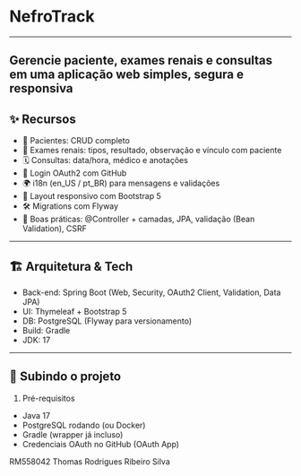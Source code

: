 # NefroTrack
---
**Gerencie paciente, exames renais e consultas** em uma aplicação web simples, segura e responsiva
---
## ✨ Recursos
- 👥 Pacientes: CRUD completo
- 🧪 Exames renais: tipos, resultado, observação e vínculo com paciente
- 🗓️ Consultas: data/hora, médico e anotações
- 🔐 Login OAuth2 com GitHub
- 🌍 i18n (en_US / pt_BR) para mensagens e validações
- 🧭 Layout responsivo com Bootstrap 5
- 🛠️ Migrations com Flyway
- 🧰 Boas práticas: @Controller + camadas, JPA, validação (Bean Validation), CSRF
---
## 🏗️ Arquitetura & Tech

- Back-end: Spring Boot (Web, Security, OAuth2 Client, Validation, Data JPA)
- UI: Thymeleaf + Bootstrap 5
- DB: PostgreSQL (Flyway para versionamento)
- Build: Gradle
- JDK: 17

---
## 🚀 Subindo o projeto
1) Pré-requisitos
- Java 17
- PostgreSQL rodando (ou Docker)
- Gradle (wrapper já incluso)
- Credenciais OAuth no GitHub (OAuth App)


RM558042 Thomas Rodrigues Ribeiro Silva
